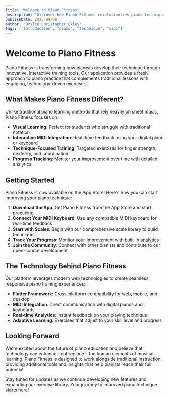 ```yaml
---
title: "Welcome to Piano Fitness"
description: "Discover how Piano Fitness revolutionizes piano technique training with interactive MIDI-based exercises"
publishDate: 2025-08-08
author: "Brylie Christopher Oxley"
tags: ["introduction", "piano", "technique", "midi"]
---
```


# Welcome to Piano Fitness

Piano Fitness is transforming how pianists develop their technique through innovative, interactive training tools. Our application provides a fresh approach to piano practice that complements traditional lessons with engaging, technology-driven exercises.

## What Makes Piano Fitness Different?

Unlike traditional piano learning methods that rely heavily on sheet music, Piano Fitness focuses on:

- **Visual Learning**: Perfect for students who struggle with traditional notation
- **Interactive MIDI Integration**: Real-time feedback using your digital piano or keyboard
- **Technique-Focused Training**: Targeted exercises for finger strength, dexterity, and coordination
- **Progress Tracking**: Monitor your improvement over time with detailed analytics

## Getting Started

Piano Fitness is now available on the App Store! Here's how you can start improving your piano technique:

1. **Download the App**: Get Piano Fitness from the App Store and start practicing
2. **Connect Your MIDI Keyboard**: Use any compatible MIDI keyboard for real-time feedback
3. **Start with Scales**: Begin with our comprehensive scale library to build technique
4. **Track Your Progress**: Monitor your improvement with built-in analytics
5. **Join the Community**: Connect with other pianists and contribute to our open-source development

## The Technology Behind Piano Fitness

Our platform leverages modern web technologies to create seamless, responsive piano training experiences:

- **Flutter Framework**: Cross-platform compatibility for web, mobile, and desktop
- **MIDI Integration**: Direct communication with digital pianos and keyboards
- **Real-time Analytics**: Instant feedback on your playing technique
- **Adaptive Learning**: Exercises that adjust to your skill level and progress

## Looking Forward

We're excited about the future of piano education and believe that technology can enhance—not replace—the human elements of musical learning. Piano Fitness is designed to work alongside traditional instruction, providing additional tools and insights that help pianists reach their full potential.

Stay tuned for updates as we continue developing new features and expanding our exercise library. Your journey to improved piano technique starts here!